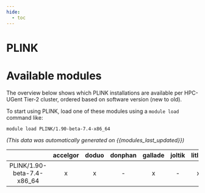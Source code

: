 ```yaml
---
hide:
  - toc
---
```


PLINK
=====

# Available modules


The overview below shows which PLINK installations are available per HPC-UGent Tier-2 cluster, ordered based on software version (new to old).

To start using PLINK, load one of these modules using a `module load` command like:

```shell
module load PLINK/1.90-beta-7.4-x86_64
```

*(This data was automatically generated on {{modules_last_updated}})*  

| |accelgor|doduo|donphan|gallade|joltik|litleo|shinx|
| :---: | :---: | :---: | :---: | :---: | :---: | :---: | :---: |
|PLINK/1.90-beta-7.4-x86_64|x|x|-|x|-|x|x|
